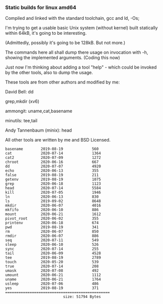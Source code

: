 ### Static builds for linux amd64

Compiled and linked with the standard toolchain, gcc and ld,  -Os;

I'm trying to get a usable basic Unix system (without kernel) built statically within 64kB,
it's going to be interesting.

(Admittedly, possibly it's going to be 128kB. But not more.)

The commands here all shall dump there usage on invocation with -h, showing the implemented arguments.
(Coding this now)

Just now I'm thinking about adding a tool "help" - which could be invoked by the other tools,
also to dump the usage. 



These tools are from other authors and modified by me:

David Bell: dd 

grep,mkdir (xv6)

ammongit: uname,cat,basename

minutils: tee,tail

Andy Tannenbaum (minix): head



All other tools are written by me and BSD Licensed.
 



```
basename        2019-08-19             560
cat             2020-07-14             1364
cat2            2020-07-09             1272
chroot          2020-06-16             667
dd              2020-07-07             4920
echo            2020-06-13             355
false           2019-08-19             211
getenv          2019-08-19             1075
grep            2020-06-18             1123
head            2020-07-14             5584
kill            2020-07-05             1946
ln              2020-06-13             830
ls              2019-09-02             8648
mkdir           2020-06-07             4016
mkfifo          2020-06-10             886
mount           2020-06-21             1612
pivot_root      2020-06-02             355
printenv        2020-06-18             674
pwd             2019-08-19             341
rm              2020-06-07             850
rmdir           2020-06-07             886
seq             2020-07-11             549
sleep           2020-06-10             526
sync            2020-07-14             255
tail            2020-06-09             4528
tee             2019-08-19             2789
touch           2020-05-20             539
true            2020-07-14             208
umask           2020-07-08             492
umount          2020-06-21             1112
uname           2020-06-21             1764
usleep          2020-07-06             486
yes             2019-08-19             371
===============================================
                          size: 51794 Bytes
```
